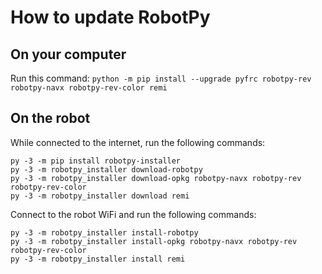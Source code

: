 # How to update RobotPy

## On your computer

Run this command: `python -m pip install --upgrade pyfrc robotpy-rev robotpy-navx robotpy-rev-color remi`

## On the robot

While connected to the internet, run the following commands:

```
py -3 -m pip install robotpy-installer
py -3 -m robotpy_installer download-robotpy
py -3 -m robotpy_installer download-opkg robotpy-navx robotpy-rev robotpy-rev-color
py -3 -m robotpy_installer download remi
```

Connect to the robot WiFi and run the following commands:

```
py -3 -m robotpy_installer install-robotpy
py -3 -m robotpy_installer install-opkg robotpy-navx robotpy-rev robotpy-rev-color
py -3 -m robotpy_installer install remi
```
